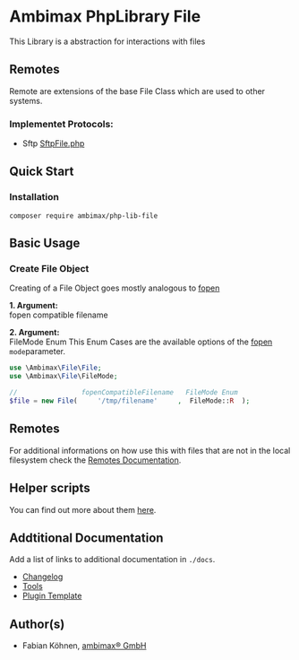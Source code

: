 # Ambimax PhpLibrary File 
This Library is a abstraction for interactions with files

## Remotes
Remote are extensions of the base File Class which are used to  other systems.

### Implementet Protocols:
- Sftp [SftpFile.php](src/Remote/SftpFile.php)

## Quick Start
### Installation
```shell
composer require ambimax/php-lib-file
```

## Basic Usage

### Create File Object
Creating of a File Object goes mostly analogous to [fopen](https://www.php.net/manual/de/function.fopen.php)

__1. Argument:__   
fopen compatible filename

__2. Argument:__   
FileMode Enum
This Enum Cases are the available options of the [fopen](https://www.php.net/manual/de/function.fopen.php) `mode`parameter.

```php
use \Ambimax\File\File;
use \Ambimax\File\FileMode;

//                fopenCompatibleFilename   FileMode Enum
$file = new File(     '/tmp/filename'     ,  FileMode::R  );
```

## Remotes
For additional informations on how use this with files that are not in the local filesystem check the [Remotes Documentation](docs/remotes/README.md).

## Helper scripts

You can find out more about them [here](docs/tools.md).

## Addtitional Documentation

Add a list of links to additional documentation in `./docs`.

* [Changelog](./CHANGELOG.md)
* [Tools](./tools.md)
* [Plugin Template](plugin-template.md)


## Author(s)
- Fabian Köhnen, [ambimax® GmbH](https://www.ambimax.de)